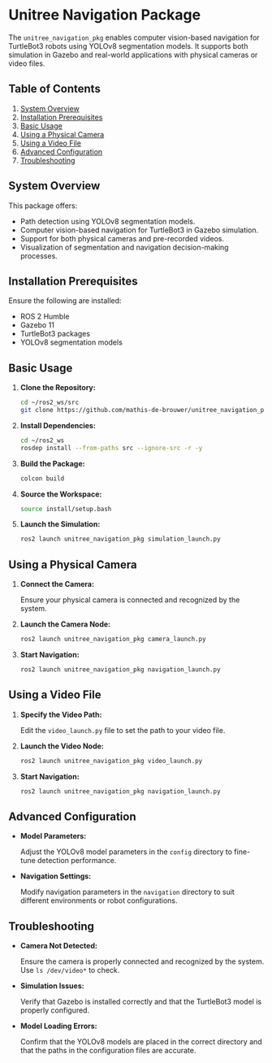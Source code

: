 # Unitree Navigation Package

The `unitree_navigation_pkg` enables computer vision-based navigation for TurtleBot3 robots using YOLOv8 segmentation models. It supports both simulation in Gazebo and real-world applications with physical cameras or video files.

## Table of Contents

1. [System Overview](#system-overview)
2. [Installation Prerequisites](#installation-prerequisites)
3. [Basic Usage](#basic-usage)
4. [Using a Physical Camera](#using-a-physical-camera)
5. [Using a Video File](#using-a-video-file)
6. [Advanced Configuration](#advanced-configuration)
7. [Troubleshooting](#troubleshooting)

## System Overview

This package offers:

- Path detection using YOLOv8 segmentation models.
- Computer vision-based navigation for TurtleBot3 in Gazebo simulation.
- Support for both physical cameras and pre-recorded videos.
- Visualization of segmentation and navigation decision-making processes.

## Installation Prerequisites

Ensure the following are installed:

- ROS 2 Humble
- Gazebo 11
- TurtleBot3 packages
- YOLOv8 segmentation models

## Basic Usage

1. **Clone the Repository:**

   ```bash
   cd ~/ros2_ws/src
   git clone https://github.com/mathis-de-brouwer/unitree_navigation_pkg.git
   ```

2. **Install Dependencies:**

   ```bash
   cd ~/ros2_ws
   rosdep install --from-paths src --ignore-src -r -y
   ```

3. **Build the Package:**

   ```bash
   colcon build
   ```

4. **Source the Workspace:**

   ```bash
   source install/setup.bash
   ```

5. **Launch the Simulation:**

   ```bash
   ros2 launch unitree_navigation_pkg simulation_launch.py
   ```

## Using a Physical Camera

1. **Connect the Camera:**

   Ensure your physical camera is connected and recognized by the system.

2. **Launch the Camera Node:**

   ```bash
   ros2 launch unitree_navigation_pkg camera_launch.py
   ```

3. **Start Navigation:**

   ```bash
   ros2 launch unitree_navigation_pkg navigation_launch.py
   ```

## Using a Video File

1. **Specify the Video Path:**

   Edit the `video_launch.py` file to set the path to your video file.

2. **Launch the Video Node:**

   ```bash
   ros2 launch unitree_navigation_pkg video_launch.py
   ```

3. **Start Navigation:**

   ```bash
   ros2 launch unitree_navigation_pkg navigation_launch.py
   ```

## Advanced Configuration

- **Model Parameters:**

  Adjust the YOLOv8 model parameters in the `config` directory to fine-tune detection performance.

- **Navigation Settings:**

  Modify navigation parameters in the `navigation` directory to suit different environments or robot configurations.

## Troubleshooting

- **Camera Not Detected:**

  Ensure the camera is properly connected and recognized by the system. Use `ls /dev/video*` to check.

- **Simulation Issues:**

  Verify that Gazebo is installed correctly and that the TurtleBot3 model is properly configured.

- **Model Loading Errors:**

  Confirm that the YOLOv8 models are placed in the correct directory and that the paths in the configuration files are accurate.
